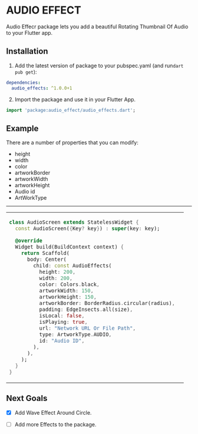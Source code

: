 # AUDIO EFFECT

Audio Effecr package lets you add a beautiful Rotating Thumbnail Of Audio to your Flutter app.

## Installation

1. Add the latest version of package to your pubspec.yaml (and run`dart pub get`):

```yaml
dependencies:
  audio_effects: ^1.0.0+1
```

2. Import the package and use it in your Flutter App.

```dart
import 'package:audio_effect/audio_effects.dart';
```

## Example

There are a number of properties that you can modify:

- height
- width
- color
- artworkBorder
- artworkWidth
- artworkHeight
- Audio id
- ArtWorkType

<hr>

<table>
<tr>
<td>

```dart
class AudioScreen extends StatelessWidget {
  const AudioScreen({Key? key}) : super(key: key);

  @override
  Widget build(BuildContext context) {
    return Scaffold(
      body: Center(
        child: const AudioEffects(
          height: 200,
          width: 200,
          color: Colors.black,
          artworkWidth: 150,
          artworkHeight: 150,
          artworkBorder: BorderRadius.circular(radius),
          padding: EdgeInsects.all(size),
          isLocal: false,
          isPlaying: true,
          url: "Network URL Or File Path",
          type: ArtworkType.AUDIO,
          id: "Audio ID",
        ),
      ),
    );
  }
}
```

</td>
<td>
<img  src="https://user-images.githubusercontent.com/95268111/157144460-709998e7-08fa-4c41-974d-8880d1db9058.mp4
"  alt="">
</td>
</tr>
</table>

## Next Goals

- [x] Add Wave Effect Around Circle.

- [ ] Add more Effects to the package.